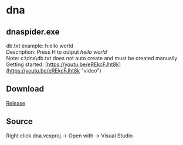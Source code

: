 # dna
## dnaspider.exe
db.txt example: h:ello world
<br>Description: Press H to output <em>hello world</em>  
Note: c:\dna\db.txt does not auto create and must be created manually
<br>Getting started: [https://youtu.be/eREkcFJht8k](https://youtu.be/eREkcFJht8k "video")

## Download
[Release](https://github.com/dnaspider/dna/releases "dnaspider.exe")

## Source
Right click dna.vcxproj -> Open with -> Visual Studio
